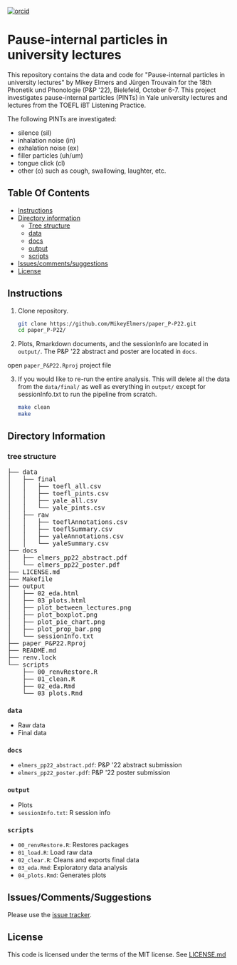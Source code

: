 [![orcid](https://img.shields.io/badge/ORCID-0000--0002--3929--788X-green?style=plastic&logo=orcid&url=https://orcid.org/0000-0002-3929-788X)](https://orcid.org/0000-0002-3929-788X)

# Pause-internal particles in university lectures
This repository contains the data and code for "Pause-internal particles in university lectures" by Mikey Elmers and Jürgen Trouvain for the 18th Phonetik und Phonologie (P&P '22), Bielefeld, October 6-7. This project investigates pause-internal particles (PINTs) in Yale university lectures and lectures from the TOEFL iBT Listening Practice.

The following PINTs are investigated: 

* silence (sil)
* inhalation noise (in)
* exhalation noise (ex)
* filler particles (uh/um)
* tongue click (cl)
* other (o) such as cough, swallowing, laughter, etc.

## Table Of Contents

- [Instructions](#instructions)
- [Directory information](#directory-information)
    * [Tree structure](#tree-structure)
    * [data](#data)
    * [docs](#docs)
    * [output](#output)
    * [scripts](#scripts)
- [Issues/comments/suggestions](#issuescommentssuggestions)
- [License](#license)

## Instructions
1. Clone repository.
   ```bash
   git clone https://github.com/MikeyElmers/paper_P-P22.git
   cd paper_P-P22/
   ```
2. Plots, Rmarkdown documents, and the sessionInfo are located in `output/`. The P&P '22 abstract and poster are located in `docs`.

open `paper_P&P22.Rproj` project file

3. If you would like to re-run the entire analysis. This will delete all the data from the `data/final/` as well as everything in `output/` except for sessionInfo.txt to run the pipeline from scratch. 
   ```bash
   make clean
   make 
   ```

## Directory Information
### tree structure
<pre>
├── data
│   ├── final
│   │   ├── toefl_all.csv
│   │   ├── toefl_pints.csv
│   │   ├── yale_all.csv
│   │   └── yale_pints.csv
│   ├── raw
│   │   ├── toeflAnnotations.csv
│   │   ├── toeflSummary.csv
│   │   ├── yaleAnnotations.csv
│   │   └── yaleSummary.csv
├── docs
│   ├── elmers_pp22_abstract.pdf
│   └── elmers_pp22_poster.pdf
├── LICENSE.md
├── Makefile
├── output
│   ├── 02_eda.html
│   ├── 03_plots.html
│   ├── plot_between_lectures.png
│   ├── plot_boxplot.png
│   ├── plot_pie_chart.png
│   ├── plot_prop_bar.png
│   └── sessionInfo.txt
├── paper_P&P22.Rproj
├── README.md
├── renv.lock
└── scripts
    ├── 00_renvRestore.R
    ├── 01_clean.R
    ├── 02_eda.Rmd
    └── 03_plots.Rmd
</pre>

### `data`
- Raw data
- Final data

### `docs`
- `elmers_pp22_abstract.pdf`: P&P '22 abstract submission
- `elmers_pp22_poster.pdf`: P&P '22 poster submission

### `output`
- Plots
- `sessionInfo.txt`: R session info

### `scripts`
- `00_renvRestore.R`: Restores packages
- `01_load.R`: Load raw data
- `02_clear.R`: Cleans and exports final data
- `03_eda.Rmd`: Exploratory data analysis
- `04_plots.Rmd`: Generates plots

## Issues/Comments/Suggestions
Please use the [issue tracker](https://github.com/MikeyElmers/paper_P-P22/issues).

## License
This code is licensed under the terms of the MIT license. See [LICENSE.md](https://github.com/MikeyElmers/paper_P-P22/blob/master/LICENSE.md)



